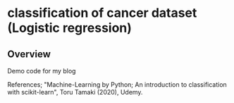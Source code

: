 # classification of cancer dataset (Logistic regression)

## Overview

Demo code for my blog

References;
"Machine-Learning by Python; An introduction to classification with scikit-learn", Toru Tamaki (2020), Udemy.



